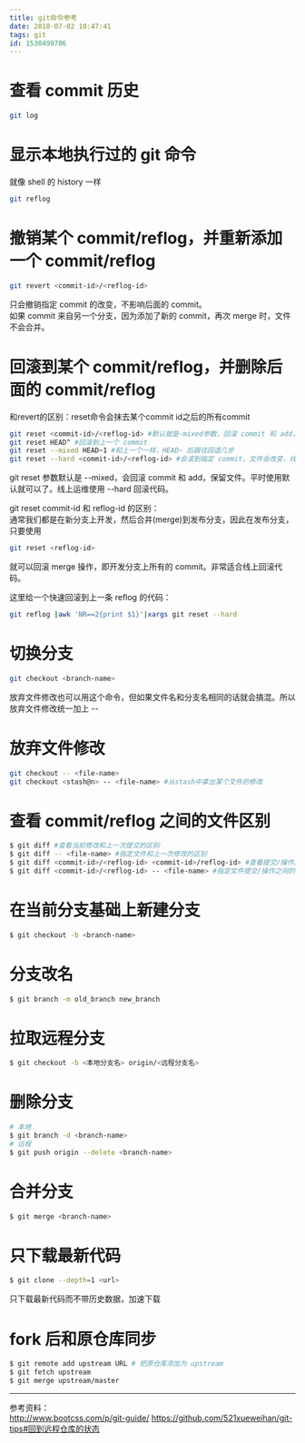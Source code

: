 ```yaml
---
title: git命令参考
date: 2018-07-02 10:47:41
tags: git
id: 1530499706
---
```

# 查看 commit 历史
```sh
git log
```

# 显示本地执行过的 git 命令
就像 shell 的 history 一样
```sh
git reflog
```

# 撤销某个 commit/reflog，并重新添加一个 commit/reflog
```sh
git revert <commit-id>/<reflog-id>
```
只会撤销指定 commit 的改变，不影响后面的 commit。  
如果 commit 来自另一个分支，因为添加了新的 commit，再次 merge 时，文件不会合并。

# 回滚到某个 commit/reflog，并删除后面的 commit/reflog
和revert的区别：reset命令会抹去某个commit id之后的所有commit
```sh
git reset <commit-id>/<reflog-id> #默认就是-mixed参数，回滚 commit 和 add，不回滚文件
git reset HEAD^ #回滚到上一个 commit
git reset --mixed HEAD~1 #和上一个一样，HEAD~ 后跟往回退几步
git reset --hard <commit-id>/<reflog-id> #会滚到指定 commit，文件会改变，线上紧急回滚时用
```
git reset 参数默认是 --mixed，会回滚 commit 和 add，保留文件。平时使用默认就可以了。线上运维使用 --hard 回滚代码。

git reset commit-id 和 reflog-id 的区别：  
通常我们都是在新分支上开发，然后合并(merge)到发布分支，因此在发布分支，只要使用
```sh
git reset <reflog-id>
```
就可以回滚 merge 操作，即开发分支上所有的 commit。非常适合线上回滚代码。

这里给一个快速回滚到上一条 reflog 的代码：
```sh
git reflog |awk 'NR==2{print $1}'|xargs git reset --hard
```

# 切换分支
```sh
git checkout <branch-name>
```
放弃文件修改也可以用这个命令，但如果文件名和分支名相同的话就会搞混。所以放弃文件修改统一加上 --

# 放弃文件修改
```sh
git checkout -- <file-name>
git checkout <stash@n> -- <file-name> #从stash中拿出某个文件的修改
```

# 查看 commit/reflog 之间的文件区别
```sh
$ git diff #查看当前修改和上一次提交的区别
$ git diff -- <file-name> #指定文件和上一次修改的区别
$ git diff <commit-id>/<reflog-id> <commit-id>/reflog-id> #查看提交/操作之间的区别
$ git diff <commit-id>/<reflog-id> -- <file-name> #指定文件提交/操作之间的区别
```

# 在当前分支基础上新建分支
```sh
$ git checkout -b <branch-name>
```

# 分支改名
```sh
$ git branch -m old_branch new_branch
```

# 拉取远程分支
```sh
$ git checkout -b <本地分支名> origin/<远程分支名>
```

# 删除分支
```sh
# 本地
$ git branch -d <branch-name>
# 远程
$ git push origin --delete <branch-name>
```

# 合并分支
```sh
$ git merge <branch-name>
```

# 只下载最新代码
```sh
$ git clone --depth=1 <url>
```
只下载最新代码而不带历史数据，加速下载

# fork 后和原仓库同步
```sh
$ git remote add upstream URL # 把原仓库添加为 upstream
$ git fetch upstream
$ git merge upstream/master
```

--------------------------
参考资料：  
http://www.bootcss.com/p/git-guide/
https://github.com/521xueweihan/git-tips#回到远程仓库的状态